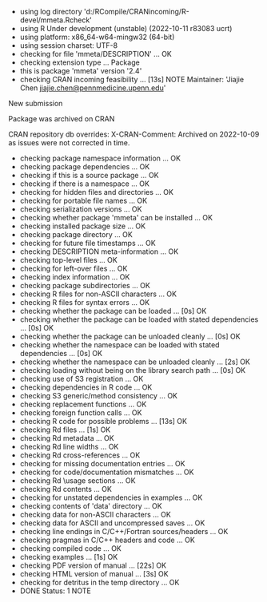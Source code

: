* using log directory 'd:/RCompile/CRANincoming/R-devel/mmeta.Rcheck'
* using R Under development (unstable) (2022-10-11 r83083 ucrt)
* using platform: x86_64-w64-mingw32 (64-bit)
* using session charset: UTF-8
* checking for file 'mmeta/DESCRIPTION' ... OK
* checking extension type ... Package
* this is package 'mmeta' version '2.4'
* checking CRAN incoming feasibility ... [13s] NOTE
Maintainer: 'Jiajie Chen <jiajie.chen@pennmedicine.upenn.edu>'

New submission

Package was archived on CRAN

CRAN repository db overrides:
  X-CRAN-Comment: Archived on 2022-10-09 as issues were not corrected
    in time.
* checking package namespace information ... OK
* checking package dependencies ... OK
* checking if this is a source package ... OK
* checking if there is a namespace ... OK
* checking for hidden files and directories ... OK
* checking for portable file names ... OK
* checking serialization versions ... OK
* checking whether package 'mmeta' can be installed ... OK
* checking installed package size ... OK
* checking package directory ... OK
* checking for future file timestamps ... OK
* checking DESCRIPTION meta-information ... OK
* checking top-level files ... OK
* checking for left-over files ... OK
* checking index information ... OK
* checking package subdirectories ... OK
* checking R files for non-ASCII characters ... OK
* checking R files for syntax errors ... OK
* checking whether the package can be loaded ... [0s] OK
* checking whether the package can be loaded with stated dependencies ... [0s] OK
* checking whether the package can be unloaded cleanly ... [0s] OK
* checking whether the namespace can be loaded with stated dependencies ... [0s] OK
* checking whether the namespace can be unloaded cleanly ... [2s] OK
* checking loading without being on the library search path ... [0s] OK
* checking use of S3 registration ... OK
* checking dependencies in R code ... OK
* checking S3 generic/method consistency ... OK
* checking replacement functions ... OK
* checking foreign function calls ... OK
* checking R code for possible problems ... [13s] OK
* checking Rd files ... [1s] OK
* checking Rd metadata ... OK
* checking Rd line widths ... OK
* checking Rd cross-references ... OK
* checking for missing documentation entries ... OK
* checking for code/documentation mismatches ... OK
* checking Rd \usage sections ... OK
* checking Rd contents ... OK
* checking for unstated dependencies in examples ... OK
* checking contents of 'data' directory ... OK
* checking data for non-ASCII characters ... OK
* checking data for ASCII and uncompressed saves ... OK
* checking line endings in C/C++/Fortran sources/headers ... OK
* checking pragmas in C/C++ headers and code ... OK
* checking compiled code ... OK
* checking examples ... [1s] OK
* checking PDF version of manual ... [22s] OK
* checking HTML version of manual ... [3s] OK
* checking for detritus in the temp directory ... OK
* DONE
Status: 1 NOTE